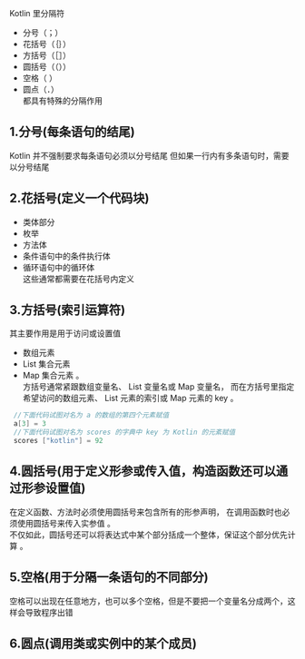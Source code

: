 Kotlin 里分隔符
* 分号（；）
* 花括号（｛｝）
* 方括号（［］）
* 圆括号（（））
* 空格（ ）
* 圆点（．）</br>
都具有特殊的分隔作用
## 1.分号(每条语句的结尾)
Kotlin 并不强制要求每条语句必须以分号结尾
但如果一行内有多条语句时，需要以分号结尾
## 2.花括号(定义一个代码块)
* 类体部分
* 枚举
* 方法体
* 条件语句中的条件执行体
* 循环语句中的循环体 </br>
这些通常都需要在花括号内定义
## 3.方括号(索引运算符)
其主要作用是用于访问或设置值
* 数组元素
* List 集合元素
* Map 集合元素 。 </br>
方括号通常紧跟数组变量名、 List 变量名或 Map 变量名，
而在方括号里指定希望访问的数组元素、 List 元素的索引或 Map 元素的 key 。
```kotlin
 //下面代码试图对名为 a 的数组的第四个元素赋值
 a[3] = 3
 //下面代码试图对名为 scores 的字典中 key 为 Kotlin 的元紊赋值
 scores ["kotlin"] = 92
```
## 4.圆括号(用于定义形参或传入值，构造函数还可以通过形参设置值)
在定义函数、方法时必须使用圆括号来包含所有的形参声明，
在调用函数时也必须使用圆括号来传入实参值 。 </br>
不仅如此，圆括号还可以将表达式中某个部分括成一个整体，保证这个部分优先计算 。
## 5.空格(用于分隔一条语句的不同部分)
空格可以出现在任意地方，也可以多个空格，但是不要把一个变量名分成两个，这样会导致程序出错
## 6.圆点(调用类或实例中的某个成员)